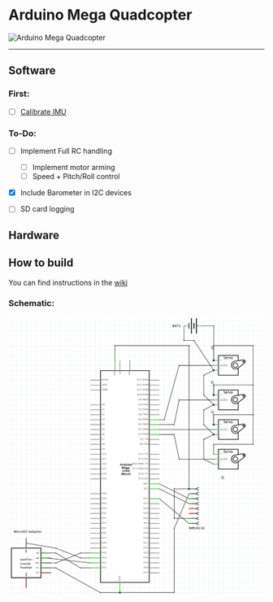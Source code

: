 # Arduino Mega Quadcopter
![Arduino Mega Quadcopter](http://033310b.netsolhost.com/Arduino/wp-content/uploads/2011/02/arduino-banner.jpg)
[](https://github.com/MarcusKrautwurst/quadcopter_v1/blob/master/schematics/fullbuild.png)
***


## Software 
### First:
- [ ] [Calibrate IMU](http://www.i2cdevlib.com/forums/topic/96-arduino-sketch-to-automatically-calculate-mpu6050-offsets/)

### To-Do:
- [ ] Implement Full RC handling
  - [ ] Implement motor arming
  - [ ] Speed + Pitch/Roll control
- [x] Include Barometer in I2C devices
- [ ] SD card logging


## Hardware
## How to build 
You can find instructions in the [wiki](https://github.com/MarcusKrautwurst/quadcopter_v1/wiki/1.-Introduction) 

### Schematic:
![schematic](https://github.com/MarcusKrautwurst/quadcopter_v1/blob/master/schematics/schematic.png)
